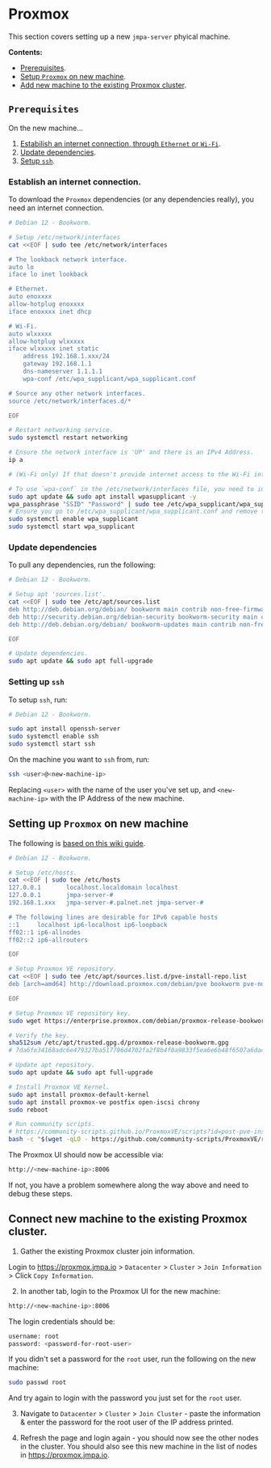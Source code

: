 
# Proxmox

This section covers setting up a new `jmpa-server` phyical machine.

**Contents:**

* [Prerequisites](#prerequisites).
* [Setup `Proxmox` on new machine](#setting-up-proxmox-on-new-machine).
* [Add new machine to the existing Proxmox cluster](#add-new-machine-to-the-existing-proxmox-cluster).

## `Prerequisites`

On the new machine...

1. [Estabilish an internet connection, through `Ethernet` or `Wi-Fi`](#establish-an-internet-connection).
1. [Update dependencies](#update-dependencies).
1. [Setup `ssh`](#setting-up-ssh).

### Establish an internet connection.

To download the `Proxmox` dependencies (or any dependencies really), you need an internet connection.

```bash
# Debian 12 - Bookworm.

# Setup /etc/network/interfaces
cat <<EOF | sudo tee /etc/network/interfaces

# The lookback network interface.
auto lo
iface lo inet lookback

# Ethernet.
auto enoxxxx
allow-hotplug enoxxxx
iface enoxxxx inet dhcp

# Wi-Fi.
auto wlxxxxx
allow-hotplug wlxxxxx
iface wlxxxxx inet static
    address 192.168.1.xxx/24
    gateway 192.168.1.1
    dns-nameserver 1.1.1.1
    wpa-conf /etc/wpa_supplicant/wpa_supplicant.conf

# Source any other network interfaces.
source /etc/network/interfaces.d/*

EOF

# Restart networking service.
sudo systemctl restart networking

# Ensure the network interface is 'UP' and there is an IPv4 Address.
ip a

# (Wi-Fi only) If that doesn't provide internet access to the Wi-Fi interface, then you'll need to setup internet through Ethernet first to install some dependencies.

# To use `wpa-conf` in the /etc/network/interfaces file, you need to install:
sudo apt update && sudo apt install wpasupplicant -y
wpa_passphrase "SSID" "Password" | sudo tee /etc/wpa_supplicant/wpa_supplicant.conf
# Ensure you go to /etc/wpa_supplicant/wpa_supplicant.conf and remove the #psk field.
sudo systemctl enable wpa_supplicant
sudo systemctl start wpa_supplicant
```

### Update dependencies

To pull any dependencies, run the following:

```bash
# Debian 12 - Bookworm.

# Setup apt 'sources.list'.
cat <<EOF | sudo tee /etc/apt/sources.list
deb http://deb.debian.org/debian/ bookworm main contrib non-free-firmware
deb http://security.debian.org/debian-security bookworm-security main contrib non-free-firmware
deb http://deb.debian.org/debian/ bookworm-updates main contrib non-free-firmware

EOF

# Update dependencies.
sudo apt update && sudo apt full-upgrade
```

### Setting up `ssh`

To setup `ssh`, run:

```bash
# Debian 12 - Bookworm.

sudo apt install openssh-server
sudo systemctl enable ssh
sudo systemctl start ssh
```

On the machine you want to `ssh` from, run:

```bash
ssh <user>@<new-machine-ip>
```
Replacing `<user>` with the name of the user you've set up, and `<new-machine-ip>` with the IP Address of the new machine.

## Setting up `Proxmox` on new machine

The following is [based on this wiki guide](https://pve.proxmox.com/wiki/Install_Proxmox_VE_on_Debian_12_Bookworm).

```bash
# Debian 12 - Bookworm.

# Setup /etc/hosts.
cat <<EOF | sudo tee /etc/hosts
127.0.0.1       localhost.localdomain localhost
127.0.0.1       jmpa-server-#
192.168.1.xxx   jmpa-server-#.palnet.net jmpa-server-#

# The following lines are desirable for IPv6 capable hosts
::1     localhost ip6-localhost ip6-loopback
ff02::1 ip6-allnodes
ff02::2 ip6-allrouters

EOF

# Setup Proxmox VE repository.
cat <<EOF | sudo tee /etc/apt/sources.list.d/pve-install-repo.list
deb [arch=amd64] http://download.proxmox.com/debian/pve bookworm pve-no-subscription

EOF

# Setup Proxmox VE repository key.
sudo wget https://enterprise.proxmox.com/debian/proxmox-release-bookworm.gpg -O /etc/apt/trusted.gpg.d/proxmox-release-bookworm.gpg

# Verify the key.
sha512sum /etc/apt/trusted.gpg.d/proxmox-release-bookworm.gpg
# 7da6fe34168adc6e479327ba517796d4702fa2f8b4f0a9833f5ea6e6b48f6507a6da403a274fe201595edc86a84463d50383d07f64bdde2e3658108db7d6dc87 /etc/apt/trusted.gpg.d/proxmox-release-bookworm.gpg

# Update apt repository.
sudo apt update && sudo apt full-upgrade

# Install Proxmox VE Kernel.
sudo apt install proxmox-default-kernel
sudo apt install proxmox-ve postfix open-iscsi chrony
sudo reboot

# Run community scripts.
# https://community-scripts.github.io/ProxmoxVE/scripts?id=post-pve-install
bash -c "$(wget -qLO - https://github.com/community-scripts/ProxmoxVE/raw/main/misc/post-pve-install.sh)"
```

The Proxmox UI should now be accessible via:

```bash
http://<new-machine-ip>:8006
```
If not, you have a problem somewhere along the way above and need to debug these steps.

## Connect new machine to the existing Proxmox cluster.

1. Gather the existing Proxmox cluster join information.

Login to https://proxmox.jmpa.io > `Datacenter` > `Cluster` > `Join Information` > Click `Copy Information`.

2. In another tab, login to the Proxmox UI for the new machine:

```bash
http://<new-machine-ip>:8006
```

The login credentials should be:

```bash
username: root
password: <password-for-root-user>
```

If you didn't set a password for the `root` user, run the following on the new machine:

```bash
sudo passwd root
```

And try again to login with the password you just set for the `root` user.

3. Navigate to `Datacenter` > `Cluster` > `Join Cluster` - paste the information & enter the password for the root user of the IP address printed.

4. Refresh the page and login again - you should now see the other nodes in the cluster. You should also see this new machine in the list of nodes in https://proxmox.jmpa.io.
